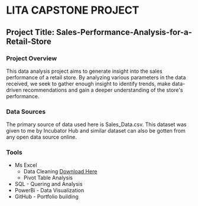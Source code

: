 # LITA CAPSTONE PROJECT
## Project Title: Sales-Performance-Analysis-for-a-Retail-Store

### Project Overview
This data analysis project aims to generate insight into the sales performance of a retail store. By analyzing various parameters in the data received, we seek to gather enough insight to identify trends, make data-driven recommendations and gain a deeper understanding of the store's performance.

### Data Sources
The primary source of data used here is Sales_Data.csv. This dataset was given to me by Incubator Hub and similar dataset can also be gotten from any open data source online.

### Tools
- Ms Excel
   - Data Cleaning [Download Here](https://www.microsoft.com)
   - Pivot Table Analysis
- SQL - Quering and Analysis
- PowerBi - Data Visualization
- GitHub -  Portfolio building
